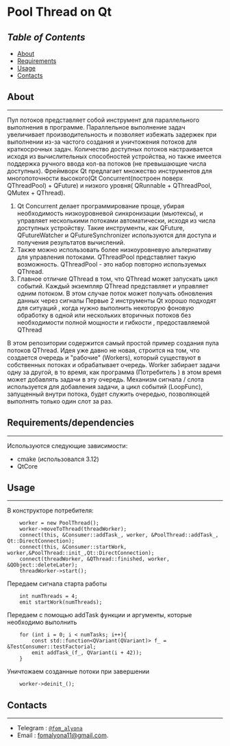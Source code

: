 # Pool Thread on Qt

*Table of Contents*
---------

- [ About ](#About_Project)
- [ Requirements ](#dependencies)
- [ Usage ](#Usage)
- [ Contacts ](#Contacts)


<a name="About_Project"></a>
## About

-----------
Пул потоков представляет собой инструмент для параллельного выполнения в программе. 
Параллельное выполнение задач увеличивает производительность и позволяет избежать задержек при выполнении из-за частого создания и уничтожения потоков для краткосрочных задач.
Количество доступных потоков настраивается исходя из вычислительных способностей устройства, но также имеется поддержка ручного ввода кол-ва потоков (не превышающие числа доступных).
Фреймворк Qt предлагает множество инструментов для многопоточности высокого(Qt Concurrent(построен поверх QThreadPool) + QFuture) и низкого уровня( QRunnable + QThreadPool, QMutex + QThread). 
1) Qt Concurrent делает программирование проще, убирая необходимость низкоуровневой синхронизации (мьютексы), и управляет несколькими потоками автоматически, исходя из числа доступных устройству.
Такие инструменты, как QFuture, QFutureWatcher и QFutureSynchronizer используются для доступа и получения результатов вычислений. 
2) Также можно использовать более низкоуровневую альтернативу для управления потоками. QThreadPool представляет такую возможность.  QThreadPool - это набор повторно используемых QThread.
3) Главное отличие QThread в том, что QThread может запускать цикл событий. Каждый экземпляр QThread представляет и управляет одним потоком. В этом случае поток может получать обновления данных через сигналы
Первые 2 инструменты Qt хорошо подходят для ситуаций , когда нужно выполнить некоторую фоновую обработку в одной или нескольких вторичных потоков без необходимости полной мощности и гибкости , предоставляемой QThread

В этом репозитории содержится самый простой пример создания пула потоков QThread. 
Идея уже давно не новая, строится на том, что создается очередь и "рабочие" (Workers), который существуют в собственных потоках и обрабатывает очередь. 
Worker забирает задачи одну за другой, в то время, как программа (Потребитель ) в этом время может добавлять задачи в эту очередь.
Механизм сигнала / слота используется для добавления задачи, а цикл событий (LoopFunc), запущенный внутри потока, будет служить очередью, позволяющей выполнять только один слот за раз.

<a name="dependencies"></a>
## Requirements/dependencies

-----------
Используются следующие зависимости:
- cmake (использовался 3.12)
- QtCore


<a name="Usage"></a>
## Usage

-----------
В конструкторе потребителя:
```
    worker = new PoolThread();
    worker->moveToThread(threadWorker);
    connect(this, &Consumer::addTask_, worker, &PoolThread::addTask_, Qt::DirectConnection);
    connect(this, &Consumer::startWork, worker,&PoolThread::init_,Qt::DirectConnection);
    connect(threadWorker, &QThread::finished, worker, &QObject::deleteLater);
    threadWorker->start();
```

Передаем сигнала старта работы
```
    int numThreads = 4;
    emit startWork(numThreads);
```

Передаем с помощью addTask функции и аргументы, которые необходимо выполнить
```
    for (int i = 0; i < numTasks; i++){
        const std::function<QVariant(QVariant)> f_ = &TestConsumer::testFactorial;
        emit addTask_(f_, QVariant(i + 42));
    }

```
Уничтожаем созданные потоки при завершении
```
    worker->deinit_();
```

<a name="Contacts"></a>
## Contacts

-----------

- Telegram : <a href="https://telegram.org" target="_blank">`@fom_alyona`</a>
- Email : fomalyona11@gmail.com.


